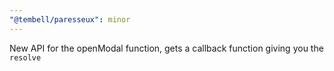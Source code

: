 ```yaml
---
"@tembell/paresseux": minor
---
```


New API for the openModal function, gets a callback function giving you the `resolve`
